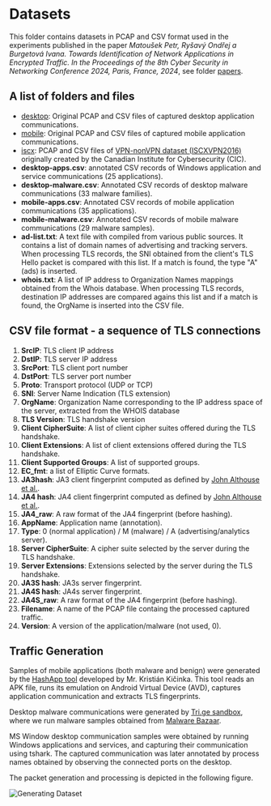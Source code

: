 # Datasets

This folder contains datasets in PCAP and CSV format used in the experiments published in the paper *Matoušek Petr, Ryšavý Ondřej a Burgetová Ivana. Towards Identification of Network Applications in Encrypted Traffic. In the Proceedings of the 8th Cyber Security in Networking Conference 2024, Paris, France, 2024*, see folder [papers](../papers). 

## A list of folders and files
  * [desktop](desktop): Original PCAP and CSV files of captured desktop application communications.
  * [mobile](mobile): Original PCAP and CSV files of captured mobile application communications.
  * [iscx](isxc): PCAP and CSV files of [VPN-nonVPN dataset (ISCXVPN2016)](https://www.unb.ca/cic/datasets/vpn.html) originally created by the Canadian Institute for Cybersecurity (CIC).
  * **desktop-apps.csv**: annotated CSV records of Windows application and service communications (25 applications).
  * **desktop-malware.csv**: Annotated CSV records of desktop malware communications (33 malware families).
  * **mobile-apps.csv**: Annotated CSV records of mobile application communications  (35 applications).
  * **mobile-malware.csv**: Annotated CSV records of mobile malware communications (29 malware samples).
  * **ad-list.txt**: A text file with compiled from various public sources. It contains a list of domain names of advertising and tracking servers. When processing TLS records, the SNI obtained from the client's TLS Hello packet is compared with this list. If a match is found, the type "A" (ads) is inserted.
  * **whois.txt**: A list of IP address to Organization Names mappings obtained from the Whois database. When processing TLS records, destination IP addresses are compared agains this list and if a match is found, the OrgName is inserted into the CSV file. 
  
  
## CSV file format - a sequence of TLS connections
   1. **SrcIP**: TLS client IP address
   2. **DstIP**: TLS server IP address
   3. **SrcPort**: TLS client port number
   4. **DstPort**: TLS server port number
   5. **Proto**: Transport protocol (UDP or TCP)
   6. **SNI**: Server Name Indication (TLS extension)
   7. **OrgName**: Organization Name corresponding to the IP address space of the server, extracted from the WHOIS database
   8. **TLS Version**: TLS handshake version
   9. **Client CipherSuite**: A list of client cipher suites offered during the TLS handshake.
   10. **Client Extensions**: A list of client extensions offered during the TLS handshake.
   11. **Client Supported Groups**: A list of supported groups. 
   12. **EC_fmt**: a list of Elliptic Curve formats.
   13. **JA3hash**: JA3 client fingerprint computed as defined by [John Althouse et al.](https://medium.com/salesforce-engineering/tls-fingerprinting-with-ja3-and-ja3s-247362855967). 
   14. **JA4 hash**: JA4 client fingerprint computed as defined by [John Althouse et al.](https://blog.foxio.io/ja4+-network-fingerprinting).
   15. **JA4_raw**: A raw format of the JA4 fingerprint (before hashing).
   16. **AppName**: Application name (annotation).
   17. **Type**: 0 (normal application) / M (malware) / A (advertising/analytics server).
   18. **Server CipherSuite**: A cipher suite selected by the server during the TLS handshake. 
   19. **Server Extensions**: Extensions selected by the server during the TLS handshake.
   20. **JA3S hash**: JA3s server fingerprint.
   21. **JA4S hash**: JA4s server fingerprint.
   22. **JA4S_raw**: A raw format of the JA4 fingerprint (before hashing).
   23. **Filename**: A name of the PCAP file containg the processed captured traffic. 
   24. **Version**: A version of the application/malware (not used, 0).

## Traffic Generation

Samples of mobile applications (both malware and benign) were generated by the [HashApp tool](https://hashapp.netology.sk/) developed by Mr. Kristián Kičinka. This tool reads an APK file, runs its emulation on Android Virtual Device (AVD), captures application communication and extracts TLS fingerprints. 

Desktop malware communications were generated by [Tri.ge sandbox](https://tria.ge/), where we run malware samples obtained from [Malware Bazaar](https://bazaar.abuse.ch/). 

MS Window desktop communication samples were obtained by running Windows applications and services, and capturing their communication using tshark. The captured communication was later annotated by process names obtained by observing the connected ports on the desktop. 

The packet generation and processing is depicted in the following figure.

![Generating Dataset](./dataset-generation.jpg)

